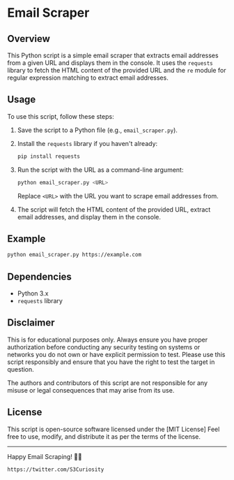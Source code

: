# Email Scraper

## Overview

This Python script is a simple email scraper that extracts email addresses from a given URL and displays them in the console. It uses the `requests` library to fetch the HTML content of the provided URL and the `re` module for regular expression matching to extract email addresses.

## Usage

To use this script, follow these steps:

1. Save the script to a Python file (e.g., `email_scraper.py`).

2. Install the `requests` library if you haven't already:

   ```bash
   pip install requests
   ```

3. Run the script with the URL as a command-line argument:

   ```bash
   python email_scraper.py <URL>
   ```

   Replace `<URL>` with the URL you want to scrape email addresses from.

4. The script will fetch the HTML content of the provided URL, extract email addresses, and display them in the console.

## Example

```bash
python email_scraper.py https://example.com
```

## Dependencies

- Python 3.x
- `requests` library

## Disclaimer

This is for educational purposes only. 
Always ensure you have proper authorization before conducting any security testing on systems or networks you do not own or have explicit permission to test.
Please use this script responsibly and ensure that you have the right to test the target in question.

The authors and contributors of this script are not responsible for any misuse or legal consequences that may arise from its use.

## License

This script is open-source software licensed under the [MIT License] Feel free to use, modify, and distribute it as per the terms of the license.

---

Happy Email Scraping! 📧✨
```
https://twitter.com/S3Curiosity
